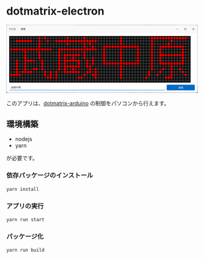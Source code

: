 # dotmatrix-electron

![NAKAHARA](docs/screenshot.png)

このアプリは、[dotmatrix-arduino](https://github.com/Himeyama/dotmatrix-arduino) の制御をパソコンから行えます。

## 環境構築
- nodejs
- yarn

が必要です。

### 依存パッケージのインストール
```sh
yarn install
```

### アプリの実行
```sh
yarn run start
```

### パッケージ化
```sh
yarn run build
```
